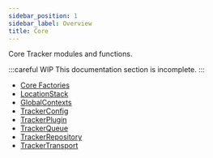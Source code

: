 ```yaml
---
sidebar_position: 1
sidebar_label: Overview
title: Core
---
```


Core Tracker modules and functions.

:::careful WIP
This documentation section is incomplete.
:::

- [Core Factories](/tracking/api-reference/core/coreFactories.md)
- [LocationStack](/tracking/api-reference/core/LocationStack.md)
- [GlobalContexts](/tracking/api-reference/core/GlobalContexts.md)
- [TrackerConfig](/tracking/api-reference/core/TrackerPlugin.md)
- [TrackerPlugin](/tracking/api-reference/core/TrackerPlugin.md)
- [TrackerQueue](/tracking/api-reference/core/TrackerQueue.md)
- [TrackerRepository](/tracking/api-reference/core/TrackerRepository.md)
- [TrackerTransport](/tracking/api-reference/core/TrackerTransport.md)
